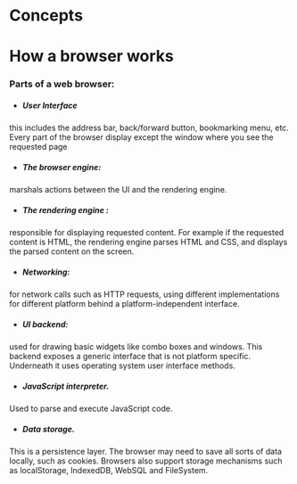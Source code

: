 # Concepts


# How a browser works

### Parts of a web browser:

* ##### User Interface
this includes the address bar, back/forward button, bookmarking menu, etc. Every part of the browser display except the window where you see the requested page
* ##### The browser engine: 
marshals actions between the UI and the rendering engine.
* ##### The rendering engine : 
responsible for displaying requested content. For example if the requested content is HTML, the rendering engine parses HTML and CSS, and displays the parsed content on the screen.
* ##### Networking: 
for network calls such as HTTP requests, using different implementations for different platform behind a platform-independent interface.
* ##### UI backend: 
used for drawing basic widgets like combo boxes and windows. This backend exposes a generic interface that is not platform specific. Underneath it uses operating system user interface methods.
* ##### JavaScript interpreter. 
Used to parse and execute JavaScript code.
* ##### Data storage. 
This is a persistence layer. The browser may need to save all sorts of data locally, such as cookies. Browsers also support storage mechanisms such as localStorage, IndexedDB, WebSQL and FileSystem.

